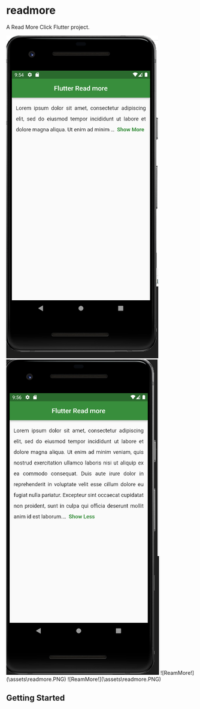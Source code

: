 # readmore

A Read More Click Flutter project.

<img src="assets/readmore.png">
<img src="assets/readless.png">
![ReamMore!](\assets\readmore.PNG)
![ReamMore!](\assets\readmore.PNG)

## Getting Started
